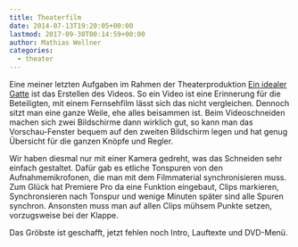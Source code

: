```yaml
---
title: Theaterfilm
date: 2014-07-13T19:20:05+00:00
lastmod: 2017-09-30T00:14:59+00:00
author: Mathias Wellner
categories:
  - theater
---
```

Eine meiner letzten Aufgaben im Rahmen der Theaterproduktion [Ein idealer Gatte](http://www.mwellner.de/schauspiel/ein-idealer-gatte/ "ein idealer gatte") ist das Erstellen des Videos. So ein Video ist eine Erinnerung für die Beteiligten, mit einem Fernsehfilm lässt sich das nicht vergleichen. Dennoch sitzt man eine ganze Weile, ehe alles beisammen ist. Beim Videoschneiden machen sich zwei Bildschirme dann wirklich gut, so kann man das Vorschau-Fenster bequem auf den zweiten Bildschirm legen und hat genug Übersicht für die ganzen Knöpfe und Regler. 

Wir haben diesmal nur mit einer Kamera gedreht, was das Schneiden sehr einfach gestaltet. Dafür gab es etliche Tonspuren von den Aufnahmemikrofonen, die man mit dem Filmmaterial synchronisieren muss. Zum Glück hat Premiere Pro da eine Funktion eingebaut, Clips markieren, Synchronsieren nach Tonspur und wenige Minuten später sind alle Spuren synchron. Ansonsten muss man auf allen Clips mühsem Punkte setzen, vorzugsweise bei der Klappe. 

Das Gröbste ist geschafft, jetzt fehlen noch Intro, Lauftexte und DVD-Menü.